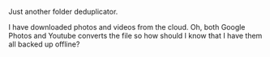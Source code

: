 Just another folder deduplicator.

I have downloaded photos and videos from the cloud. Oh, both Google Photos and Youtube converts the file so how should I know that I have them all backed up offline?